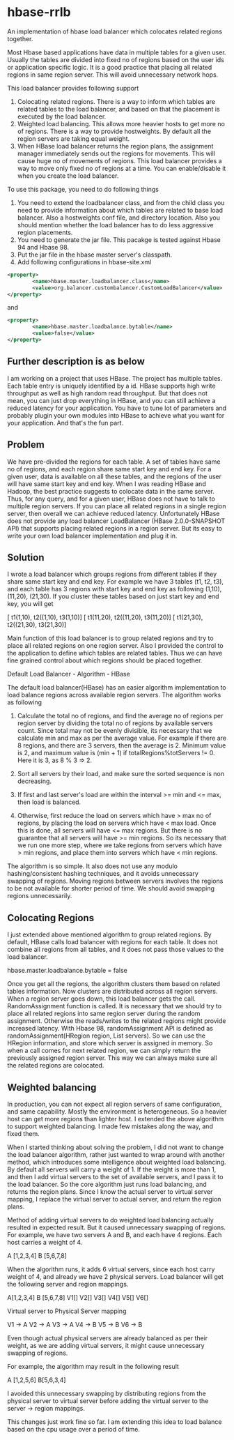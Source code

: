 hbase-rrlb
==========

An implementation of hbase load balancer which colocates related regions together. 

Most Hbase based applications have data in multiple tables for a given user. Usually the tables are divided into fixed no of regions based on the user ids or application specific logic. It is a good practice that placing all related regions in same region server. This will avoid unnecessary network hops.

This load balancer provides following support

1. Colocating related regions. There is a way to inform which tables are related tables to the load balancer, and based on that the placement is executed by the load balancer.
2. Weighted load balancing. This allows more heavier hosts to get more no of regions. There is a way to provide hostweights. By default all the region servers are taking equal weight.
3. When HBase load balancer returns the region plans, the assignment manager immediately sends out the regions for movements. This will cause huge no of movements of regions. This load balancer provides a way to move only fixed no of regions at a time. You can enable/disable it when you create the load balancer.

To use this package, you need to do following things

1. You need to extend the loadbalancer class, and from the child class you need to provide information about which tables are related to base load balancer. Also a hostweights conf file, and directory location. Also you should mention whether the load balancer has to do less aggressive region placements.
2. You need to generate the jar file. This pacakge is tested against Hbase 94 and Hbase 98. 
3. Put the jar file in the hbase master server's classpath. 
4. Add following configurations in hbase-site.xml

```xml
<property>
        <name>hbase.master.loadbalancer.class</name>
        <value>org.balancer.custombalancer.CustomLoadBalancer</value>
</property>
```

and 

```xml
<property>
        <name>hbase.master.loadbalance.bytable</name>
        <value>false</value>
</property>
```

Further description is as below
-

I am working on a project that uses HBase. The project has multiple tables. Each table entry is uniquely identified by a id. HBase supports high write throughput as well as high random read throughput. But that does not mean, you can just drop everything in HBase, and you can still achieve a reduced latency for your application. You have to tune lot of parameters and probably plugin your own modules into HBase to achieve what you want for your application. And that's the fun part.

Problem
-

We have pre-divided the regions for each table. A set of tables have same no of regions, and each region share same start key and end key. For a given user, data is available on all these tables, and the regions of the user will have same start key and end key. When I was reading HBase and Hadoop, the best practice suggests to colocate data in the same server. Thus, for any query, and for a given user, HBase does not have to talk to multiple region servers. If you can place all related regions in a single region server, then overall we can achieve reduced latency.  Unfortunately HBase does not provide any load balancer LoadBalancer (HBase 2.0.0-SNAPSHOT API) that supports placing related regions in a region server. But its easy to write your own load balancer implementation and plug it in. 

Solution
-

I wrote a load balancer which groups regions from different tables if they share same start key and end key. For example we have 3 tables (t1, t2, t3), and each table has 3 regions with start key and end key as following (1,10), (11,20), (21,30).  If you cluster these tables based on just start key and end key, you will get 

[ t1(1,10), t2((1,10), t3(1,10)] 
[ t1(11,20), t2((11,20), t3(11,20)] 
[ t1(21,30), t2((21,30), t3(21,30)]

Main function of this load balancer is to group related regions and try to place all related regions on one region server. Also I provided the control to the application to define which tables are related tables. Thus we can have fine grained control about which regions should be placed together. 

Default Load Balancer - Algorithm - HBase

The default load balancer(HBase) has an easier algorithm implementation to load balance regions across available region servers. The algorithm works as following

1) Calculate the total no of regions, and find the average no of regions per region server by dividing the total no of regions by available servers count. Since total may not be evenly divisible, its necessary that we calculate min and max as per the average value. For example if there are 8 regions, and there are 3 servers, then the average is 2. Minimum value is 2, and maximum value is (min + 1) if totalRegions%totServers != 0. Here it is 3, as 8 % 3 => 2.

2) Sort all servers by their load, and make sure the sorted sequence is non decreasing. 

3) If first and last server's load are within the interval >= min and <= max, then load is balanced. 

4) Otherwise, first reduce the load on servers which have > max no of regions, by placing the load on servers which have < max load. Once this is done, all servers will have <= max regions. But there is no guarantee that all servers will have >= min regions. So its necessary that we run one more step, where we take regions from servers which have > min regions, and place them into servers which have < min regions. 

The algorithm is so simple. It also does not use any modulo hashing/consistent hashing techniques, and it avoids unnecessary swapping of regions. Moving regions between servers involves the regions to be not available for shorter period of time. We should avoid swapping regions unnecessarily.

Colocating Regions
-

I just extended above mentioned algorithm to group related regions. By default, HBase calls load balancer with regions for each table. It does not combine all regions from all tables, and it does not pass those values to the load balancer.

hbase.master.loadbalance.bytable = false

Once you get all the regions, the algorithm clusters them based on related tables information. Now clusters are distributed across all region servers. When a region server goes down, this load balancer gets the call. RandomAssignment function is called. It is necessary that we should try to place all related regions into same region server during the random assignment. Otherwise the reads/writes to the related regions might provide increased latency. With Hbase 98, randomAssignment API is defined as randomAssignment(HRegion region, List<ServerName> servers). So we can use the HRegion information, and store which server is assigned in memory. So when a call comes for next related region, we can simply return the previously assigned region server. This way we can always make sure all the related regions are colocated. 

Weighted balancing
-

In production, you can not expect all region servers of same configuration, and same capability. Mostly the environment is heterogeneous. So a heavier host can get more regions than lighter host. I extended the above algorithm to support weighted balancing. I made few mistakes along the way, and fixed them.

When I started thinking about solving the problem, I did not want to change the load balancer algorithm, rather just wanted to wrap around with another method, which introduces some intelligence about weighted load balancing. By default all servers will carry a weight of 1. If the weight is more than 1, and then I add virtual servers to the set of available servers, and I pass it to the load balancer. So the core algorithm just runs load balancing, and returns the region plans. Since I know the actual server to virtual server mapping, I replace the virtual server to actual server, and return the region plans.

Method of adding virtual servers to do weighted load balancing actually resulted in expected result. But it caused unnecessary swapping of regions. For example, we have two servers A and B, and each have 4 regions. Each host carries a weight of 4. 

A [1,2,3,4]
B [5,6,7,8]

When the algorithm runs, it adds 6 virtual servers, since each host carry weight of 4, and already we have 2 physical servers. Load balancer will get the following server and region mappings. 

A[1,2,3,4]
B [5,6,7,8]
V1[]
V2[]
V3[]
V4[]
V5[]
V6[]

Virtual server to Physical Server mapping

V1 -> A
V2 -> A
V3 -> A
V4 -> B
V5 -> B
V6 -> B

Even though actual physical servers are already balanced as per their weight, as we are adding virtual servers, it might cause unnecessary swapping of regions.

For example, the algorithm may result in the following result

A [1,2,5,6]
B[5,6,3,4]

I avoided this unnecessary swapping by distributing regions from the physical server to virtual server before adding the virtual server to the server -> region mappings. 

This changes just work fine so far. I am extending this idea to load balance based on the cpu usage over a period of time. 
